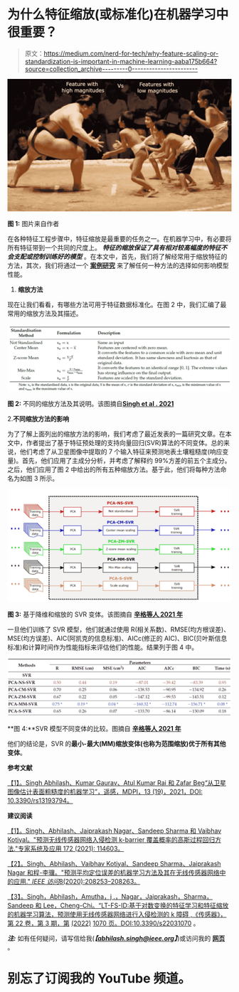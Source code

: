 # 为什么特征缩放(或标准化)在机器学习中很重要？

> 原文：<https://medium.com/nerd-for-tech/why-feature-scaling-or-standardization-is-important-in-machine-learning-aaba175b664?source=collection_archive---------0----------------------->

![](img/9d431cad737074766c17355c3a6fa9d9.png)

**图 1:** 图片来自作者

在各种特征工程步骤中，特征缩放是最重要的任务之一。在机器学习中，有必要将所有特征带到一个共同的尺度上。 ***特征的缩放保证了具有相对较高幅度的特征不会支配或控制训练好的模型*** 。在本文中，首先，我们将了解经常用于缩放特征的方法，其次，我们将通过一个 [**案例研究**](https://www.researchgate.net/publication/354751895_Machine_Learning_to_Estimate_Surface_Roughness_from_Satellite_Images) 来了解任何一种方法的选择如何影响模型性能。

1.  **缩放方法**

现在让我们看看，有哪些方法可用于特征数据标准化。在图 2 中，我们汇编了最常用的缩放方法及其描述。

![](img/059373b0d0d0c9c56676749e279afe52.png)

**图 2:** 不同的缩放方法及其说明。该图摘自[**Singh et al . 2021**](https://www.researchgate.net/publication/354751895_Machine_Learning_to_Estimate_Surface_Roughness_from_Satellite_Images)

2.**不同缩放方法的影响**

为了了解上面列出的缩放方法的影响，我们考虑了最近发表的一篇研究文章。在本文中，作者提出了基于特征预处理的支持向量回归(SVR)算法的不同变体。总的来说，他们考虑了从卫星图像中提取的 7 个输入特征来预测地表土壤粗糙度(响应变量)。首先，他们应用了主成分分析，并考虑了解释约 99%方差的前五个主成分。之后，他们应用了图 2 中给出的所有五种缩放方法。基于此，他们将每种方法命名为如图 3 所示。

![](img/5fec3dee7cf6e522fbbe5a1f4720afad.png)

**图 3:** 基于降维和缩放的 SVR 变体。该图摘自 [**辛格等人 2021 年**](https://www.researchgate.net/publication/354751895_Machine_Learning_to_Estimate_Surface_Roughness_from_Satellite_Images)

一旦他们训练了 SVR 模型，他们就通过使用 R(相关系数)、RMSE(均方根误差)、MSE(均方误差)、AIC(阿凯克的信息标准)、AICc(修正的 AIC)、BIC(贝叶斯信息标准)和计算时间作为性能指标来评估他们的性能。结果列于图 4 中。

![](img/1a734298174f57d97fa1112060686175.png)

**图 4:**SVR 模型不同变体的比较。图摘自 [**辛格等人 2021 年**](https://www.researchgate.net/publication/354751895_Machine_Learning_to_Estimate_Surface_Roughness_from_Satellite_Images)

他们的结论是，SVR 的**最小-最大(MM)缩放变体(也称为范围缩放)优于所有其他变体**。

**参考文献**

[【1】。Singh Abhilash、Kumar Gaurav、Atul Kumar Rai 和 Zafar Beg“从卫星图像估计表面粗糙度的机器学习”，遥感，MDPI，13 (19)，2021，DOI: 10.3390/rs13193794。](https://www.mdpi.com/2072-4292/13/19/3794)

**建议阅读**

[【1】。Singh、Abhilash、Jaiprakash Nagar、Sandeep Sharma 和 Vaibhav Kotiyal。"预测无线传感器网络入侵检测 k-barrier 覆盖概率的高斯过程回归方法."专家系统及应用 172 (2021): 114603。](https://www.sciencedirect.com/science/article/abs/pii/S0957417421000440)

[【2】。Singh、Abhilash、Vaibhav Kotiyal、Sandeep Sharma、Jaiprakash Nagar 和程-李骥。"预测平均定位误差的机器学习方法及其在无线传感器网络中的应用." *IEEE 访问*8(2020):208253–208263。](https://ieeexplore.ieee.org/abstract/document/9261408/)

[【3】。Singh，Abhilash，Amutha，j .，Nagar，Jaiprakash，Sharma，Sandeep 和 Lee，Cheng-Chi。“LT-FS-ID:基于对数变换的特征学习和特征缩放的机器学习算法，预测使用无线传感器网络进行入侵检测的 k 障碍
,《传感器》，第 22 卷，第 3 期，第](https://www.mdpi.com/1424-8220/22/3/1070) [(2022)](https://www.mdpi.com/1424-8220/22/3/1070) [1070 页。DOI:10.3390/s22031070](https://www.mdpi.com/1424-8220/22/3/1070) 。

***注:*** 如有任何疑问，请写信给我(***【abhilash.singh@ieee.org】***)或访问我的 [**网页**](https://www.abhilashsingh.net/?source=medium_scaling_roughness) 。

# 别忘了订阅我的 YouTube 频道。
